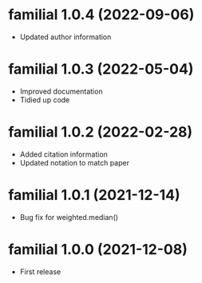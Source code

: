 # familial 1.0.4 (2022-09-06)
* Updated author information

# familial 1.0.3 (2022-05-04)
* Improved documentation
* Tidied up code

# familial 1.0.2 (2022-02-28)
* Added citation information
* Updated notation to match paper

# familial 1.0.1 (2021-12-14)
* Bug fix for weighted.median()

# familial 1.0.0 (2021-12-08)
* First release
